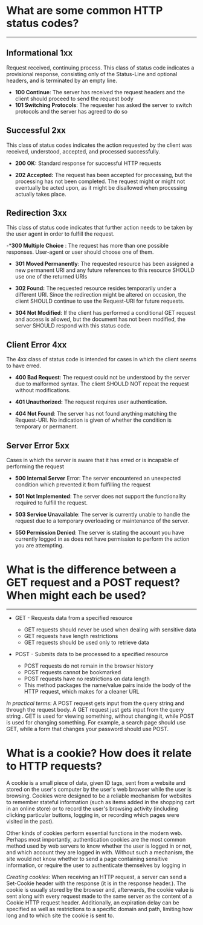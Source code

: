 # What are some common HTTP status codes?

----
## Informational 1xx
Request received, continuing process. This class of status code indicates a provisional response, consisting only of the Status-Line and optional headers, and is terminated by an empty line.

* **100 Continue**: The server has received the request headers and the client should proceed to send the request body
* **101 Switching Protocols**: The requester has asked the server to switch protocols and the server has agreed to do so

## Successful 2xx
This class of status codes indicates the action requested by the client was received, understood, accepted, and processed successfully.

* **200 OK:** Standard response for successful HTTP requests

* **202 Accepted:** The request has been accepted for processing, but the processing has not been completed. The request might or might not eventually be acted upon, as it might be disallowed when processing actually takes place.

## Redirection 3xx
This class of status code indicates that further action needs to be taken by the user agent in order to fulfill the request.

-***300 Multiple Choice** : The request has more than one possible responses. User-agent or user should choose one of them.
* **301 Moved Permanently**:  The requested resource has been assigned a new permanent URI and any future references to this resource SHOULD use one of the returned URIs

* **302 Found:** The requested resource resides temporarily under a different URI. Since the redirection might be altered on occasion, the client SHOULD continue to use the Request-URI for future requests.

* **304 Not Modified**: If the client has performed a conditional GET request and access is allowed, but the document has not been modified, the server SHOULD respond with this status code.

## Client Error 4xx
The 4xx class of status code is intended for cases in which the client seems to have erred.

* **400 Bad Request**:  The request could not be understood by the server due to malformed syntax. The client SHOULD NOT repeat the request without modifications.

* **401 Unauthorized:**  The request requires user authentication.

* **404 Not Found**:  The server has not found anything matching the Request-URI. No indication is given of whether the condition is temporary or permanent.

## Server Error 5xx
Cases in which the server is aware that it has erred or is incapable of performing the request

* **500 Internal Server** Error: The server encountered an unexpected condition which prevented it from fulfilling the request

* **501 Not Implemented**:  The server does not support the functionality required to fulfill the request.

* **503 Service Unavailable**:  The server is currently unable to handle the request due to a temporary overloading or maintenance of the server.
* **550 Permission Denied**: The server is stating the account you have currently logged in as does not have permission to perform the action you are attempting.

# What is the difference between a GET request and a POST request? When might each be used?

----
* GET - Requests data from a specified resource

    * GET requests should never be used when dealing with sensitive data
    * GET requests have length restrictions
    * GET requests should be used only to retrieve data

* POST - Submits data to be processed to a specified resource

    * POST requests do not remain in the browser history
    * POST requests cannot be bookmarked
    * POST requests have no restrictions on data length
    * This method packages the name/value pairs inside the body of the HTTP request, which makes for a cleaner URL

*In practical terms*:
A POST request gets input from the query string and through the request body. A GET request just gets input from the query string . GET is used for viewing something, without changing it, while POST is used for changing something. For example, a search page should use GET, while a form that changes your password should use POST.

# What is a cookie? How does it relate to HTTP requests?

A cookie is a small piece of data, given ID tags, sent from a website and stored on the user's computer by the user's web browser while the user is browsing. Cookies were designed to be a reliable mechanism for websites to remember stateful information (such as items added in the shopping cart in an online store) or to record the user's browsing activity (including clicking particular buttons, logging in, or recording which pages were visited in the past).

Other kinds of cookies perform essential functions in the modern web. Perhaps most importantly, authentication cookies are the most common method used by web servers to know whether the user is logged in or not, and which account they are logged in with. Without such a mechanism, the site would not know whether to send a page containing sensitive information, or require the user to authenticate themselves by logging in

*Creating cookies*:  When receiving an HTTP request, a server can send a Set-Cookie header with the response (it is in the response header.). The cookie is usually stored by the browser and, afterwards, the cookie value is sent along with every request made to the same server as the content of a Cookie HTTP request header. Additionally, an expiration delay can be specified as well as restrictions to a specific domain and path, limiting how long and to which site the cookie is sent to.
